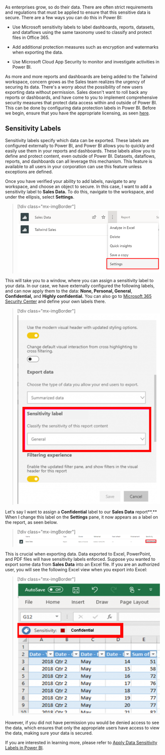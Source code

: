 As enterprises grow, so do their data. There are often strict requirements and regulations that must be applied to ensure that this sensitive data is secure. There are a few ways you can do this in Power BI:

-   Use Microsoft sensitivity labels to label dashboards, reports, datasets, and dataflows using the same taxonomy used to classify and protect files in Office 365.

-   Add additional protection measures such as encryption and watermarks when exporting the data.

-   Use Microsoft Cloud App Security to monitor and investigate activities in Power BI.

As more and more reports and dashboards are being added to the Tailwind workspace, concern grows as the Sales team realizes the urgency of securing its data. There's a worry about the possibility of new users exporting data without permission. Sales doesn't want to roll back any reports or dashboards, and have come to you to implement comprehensive security measures that protect data access within and outside of Power BI. This can be done by configuring data protection labels in Power BI. Before we begin, ensure that you have the appropriate licensing, as seen [here](https://docs.microsoft.com/power-bi/admin/service-security-data-protection-overview/?azure-portal=true).

## Sensitivity Labels

Sensitivity labels specify which data can be exported. These labels are configured externally to Power BI, and Power BI allows you to quickly and easily use them in your reports and dashboards. These labels allow you to define and protect content, even outside of Power BI. Datasets, dataflows, reports, and dashboards can all leverage this mechanism. This feature is available to all users in your corporation can use this feature unless exceptions are defined.

Once you have verified your ability to add labels, navigate to any workspace, and choose an object to secure. In this case, I want to add a sensitivity label to **Sales Data.** To do this, navigate to the workspace, and under the ellipsis, select **Settings**.

> [!div class="mx-imgBorder"]
> [![Changing settings for the Sales Dashboard](../media/06-exporting-excel-4-ssm.png)](../media/06-exporting-excel-4-ssm.png#lightbox)

This will take you to a window, where you can assign a sensitivity label to your data. In our case, we have externally configured the following labels, and can now apply them to the data: **None, Personal, General**, **Confidential,** and **Highly confidential.** You can also go to [Microsoft 365 Security Center](https://security.microsoft.com/homepage/?azure-portal=true) and define your own labels there.

> [!div class="mx-imgBorder"]
> [![sensitivity settings](../media/06-sensitivity-settings-1-ssm.png)](../media/06-sensitivity-settings-1-ssm.png#lightbox)

Let's say I want to assign a **Confidential** label to our **Sales Data** report**.** When I change this label on the **Settings** pane, it now appears as a label on the report, as seen below.

> [!div class="mx-imgBorder"]
> [![Dashboard with a sensitivity label](../media/06-reports-dashboards-cards-6-ss.png)](../media/06-reports-dashboards-cards-6-ss.png#lightbox)

This is crucial when exporting data. Data exported to Excel, PowerPoint, and PDF files will have sensitivity labels enforced. Suppose you wanted to export some data from **Sales Data** into an Excel file. If you are an authorized user, you will see the following Excel view when you export into Excel:

> [!div class="mx-imgBorder"]
> [![Exporting to Excel](../media/06-dashboard-with-label-4-ssm.png)](../media/06-dashboard-with-label-4-ssm.png#lightbox)

However, if you did not have permission you would be denied access to see the data, which ensures that only the appropriate users have access to view the data, making sure your data is secured.

If you are interested in learning more, please refer to [Apply Data Sensitivity Labels in Power BI](https://docs.microsoft.com/power-bi/collaborate-share/service-security-apply-data-sensitivity-labels).

